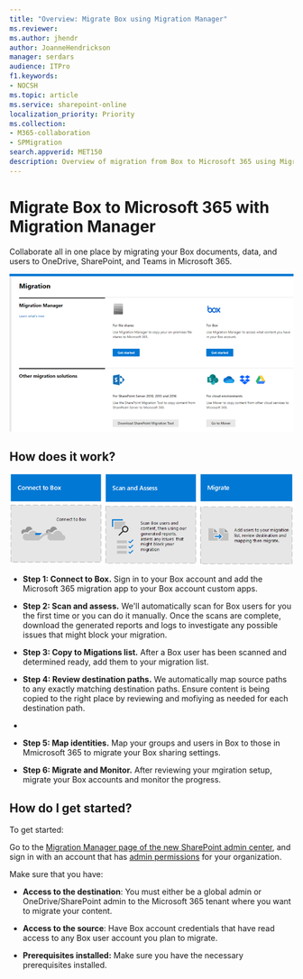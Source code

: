 ```yaml
---
title: "Overview: Migrate Box using Migration Manager"
ms.reviewer: 
ms.author: jhendr
author: JoanneHendrickson
manager: serdars
audience: ITPro
f1.keywords:
- NOCSH
ms.topic: article
ms.service: sharepoint-online
localization_priority: Priority
ms.collection: 
- M365-collaboration
- SPMigration
search.appverid: MET150
description: Overview of migration from Box to Microsoft 365 using Migration Manager.
---
```

# Migrate Box to Microsoft 365 with Migration Manager

Collaborate all in one place by migrating your Box documents, data, and users to OneDrive, SharePoint, and Teams in Microsoft 365. 

![Migration Manager main landing page](media/mm-main-landing.png)

## How does it work?


![Set up migration agents](media/mm-box-migration-3box.png)


- **Step 1: Connect to Box.**   Sign in to your Box account and add the Microsoft 365 migration app to your Box account custom apps. 

- **Step 2:  Scan and assess.** We'll automatically scan for Box users for you the first time or you can do it manually. Once the scans are complete, download the generated reports and logs to investigate any possible issues that might block your migration.

- **Step 3: Copy to Migations list.** After a Box user has been scanned and determined ready, add them to your migration list.

- **Step 4: Review destination paths.**  We automatically map source paths to any exactly matching destination paths.  Ensure content is being copied to the right place by reviewing and mofiying as needed for each destination path.
- 
- **Step 5: Map identities.**  Map your groups and users in Box to those in Mmicrosoft 365 to migrate your Box sharing settings.

- **Step 6: Migrate and Monitor.**  After reviewing your mgiration setup, migrate your Box accounts and monitor the progress.

## How do I get started?

To get started:

Go to the [Migration Manager page of the new SharePoint admin center](https://aka.ms/ODSP-MM-FS), and sign in with an account that has [admin permissions](/sharepoint/sharepoint-admin-role) for your organization.

Make sure that you have:

- **Access to the destination**: You must either be a global admin or OneDrive/SharePoint admin to the Microsoft 365 tenant where you want to migrate your content. 

- **Access to the source**: Have Box account credentials that have read access to any Box user account you plan to migrate.

- **Prerequisites installed:** Make sure you have the necessary prerequisites installed.



